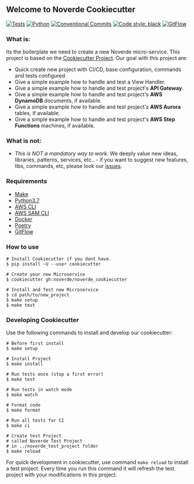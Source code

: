 ## Welcome to Noverde Cookiecutter

[![Tests](https://github.com/noverde/noverde_cookiecutter/workflows/tests/badge.svg)](https://github.com/noverde/noverde_cookiecutter/actions)
[![Python](https://img.shields.io/badge/python-3.7-green)](https://www.python.org)
[![Conventional Commits](https://img.shields.io/badge/Conventional%20Commits-1.0.0-yellow.svg)](https://conventionalcommits.org)
<a href="https://github.com/psf/black"><img alt="Code style: black"
src="https://img.shields.io/badge/code%20style-black-000000.svg"></a>
[![GitFlow](https://img.shields.io/badge/GitFlow-Friendly-brightgreen)](https://www.atlassian.com/git/tutorials/comparing-workflows/gitflow-workflow)

### What is:

Its the boilerplate we need to create a new Noverde micro-service. This
project is based on the
[Cookiecutter Project](https://github.com/cookiecutter/cookiecutter).
Our goal with this project are:

* Quick create new project with CI/CD, base configuration, commands and
  tests configured.
* Give a simple example how to handle and test a View Handler.
* Give a simple example how to handle and test project's **API
  Gateway**.
* Give a simple example how to handle and test project's **AWS
  DynamoDB** documents, if available.
* Give a simple example how to handle and test project's **AWS Aurora**
  tables, if available.
* Give a simple example how to handle and test project's **AWS Step
  Functions** machines, if available.

### What is not:

* *This is NOT a mandatory way to work*. We deeply value new ideas,
  libraries, patterns, services, etc.. - if you want to suggest new
  features, libs, commands, etc, please look our
  [issues](https://github.com/noverde/noverde_cookiecutter/issues).

### Requirements

* [Make](https://www.gnu.org/software/make/)
* [Python3.7](https://www.python.org)
* [AWS CLI](https://aws.amazon.com/cli/)
* [AWS SAM CLI](https://docs.aws.amazon.com/serverless-application-model/latest/developerguide/serverless-sam-cli-install.html)
* [Docker](https://www.docker.com)
* [Poetry](https://python-poetry.org/)
* [GitFlow](https://github.com/petervanderdoes/gitflow-avh/wiki/Installation)

### How to use
```shell
# Install Cookiecutter if you dont have.
$ pip install -U --user cookiecutter

# Create your new Microservice
$ cookiecutter gh:noverde/noverde_cookiecutter

# Install and Test new Microservice
$ cd path/to/new_project
$ make setup
$ make test
```

### Developing Cookiecutter

Use the following commands to install and develop our cookiecutter:

```shell
# Before first install
$ make setup

# Install Project
$ make install

# Run tests once (stop a first error)
$ make test

# Run tests in watch mode
$ make watch

# Format code
$ make format

# Run all tests for CI
$ make ci

# Create test Project
# called Noverde Test Project
# in ../noverde_test_project folder
$ make reload
```

For quick development in cookiecutter, use command `make reload` to
install a test project. Every time you run this command it will refresh
the test project with your modifications in this project.
